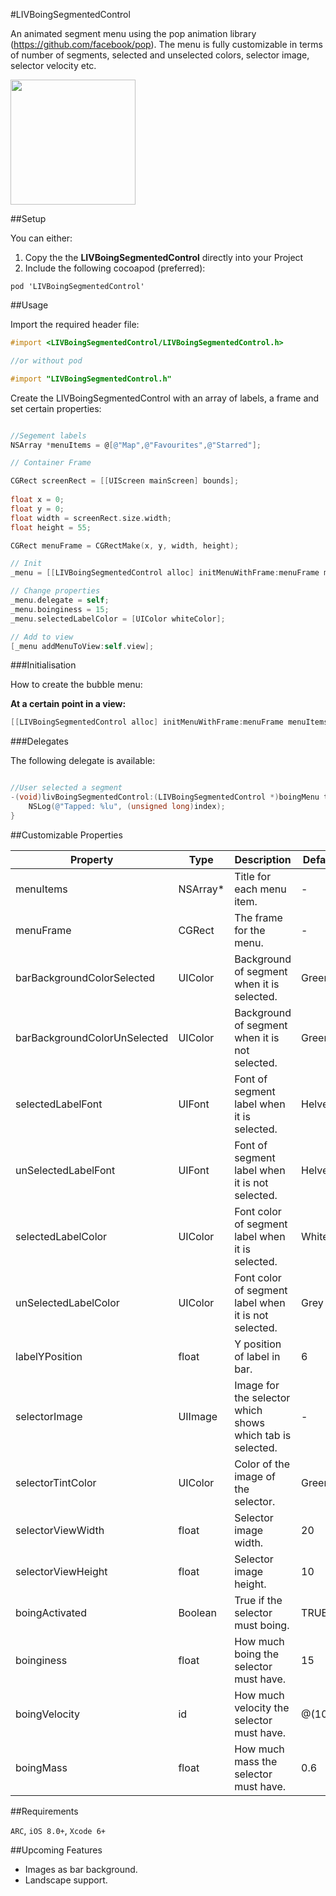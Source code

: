 #LIVBoingSegmentedControl


An animated segment menu using the pop animation library (https://github.com/facebook/pop). The menu is fully customizable in terms of number of segments, selected and unselected colors, selector image, selector velocity etc.

<img src="http://i.imgur.com/IxhgMBX.gif" width="200px;">

##Setup

You can either:

1. Copy the the **LIVBoingSegmentedControl** directly into your Project
2. Include the following cocoapod (preferred):

```
pod 'LIVBoingSegmentedControl'
```

##Usage

Import the required header file:

```objective-c
#import <LIVBoingSegmentedControl/LIVBoingSegmentedControl.h>

//or without pod

#import "LIVBoingSegmentedControl.h"
```

Create the LIVBoingSegmentedControl with an array of labels, a frame and set certain properties:

```objective-c

//Segement labels
NSArray *menuItems = @[@"Map",@"Favourites",@"Starred"];

// Container Frame

CGRect screenRect = [[UIScreen mainScreen] bounds];
    
float x = 0;
float y = 0;
float width = screenRect.size.width;
float height = 55;

CGRect menuFrame = CGRectMake(x, y, width, height);

// Init
_menu = [[LIVBoingSegmentedControl alloc] initMenuWithFrame:menuFrame menuItems:menuItems];

// Change properties
_menu.delegate = self;
_menu.boinginess = 15;
_menu.selectedLabelColor = [UIColor whiteColor];

// Add to view
[_menu addMenuToView:self.view];

```

###Initialisation

How to create the bubble menu:

**At a certain point in a view:**

```objective-c
[[LIVBoingSegmentedControl alloc] initMenuWithFrame:menuFrame menuItems:menuItems];
```

###Delegates

The following delegate is available:

```objective-c

//User selected a segment
-(void)livBoingSegmentedControl:(LIVBoingSegmentedControl *)boingMenu tappedSegmentWithIndex:(NSUInteger)index {
    NSLog(@"Tapped: %lu", (unsigned long)index);
}

```

##Customizable Properties

| Property                     | Type     | Description                                                   | Default Value |
|------------------------------|----------|---------------------------------------------------------------|---------------|
| menuItems                    | NSArray* | Title for each menu item.                                     | -             |
| menuFrame                    | CGRect   | The frame for the menu.                                       | -             |
| barBackgroundColorSelected   | UIColor  | Background of segment when it is selected.                    | Green         |
| barBackgroundColorUnSelected | UIColor  | Background of segment when it is not selected.                | Green         |
| selectedLabelFont            | UIFont   | Font of segment label when it is selected.                    | HelveticaNeue |
| unSelectedLabelFont          | UIFont   | Font of segment label when it is not selected.                | HelveticaNeue |
| selectedLabelColor           | UIColor  | Font color of segment label when it is selected.              | White         |
| unSelectedLabelColor         | UIColor  | Font color of segment label when it is not selected.          | Grey          |
| labelYPosition               | float    | Y position of label in bar.                                   | 6             |
| selectorImage                | UIImage  | Image for the selector which shows which tab is selected.     | -             |
| selectorTintColor            | UIColor  | Color of the image of the selector.                           | Green         |
| selectorViewWidth            | float    | Selector image width.                                         | 20            |
| selectorViewHeight           | float    | Selector image height.                                        | 10            |
| boingActivated               | Boolean  | True if the selector must boing.                              | TRUE          |
| boinginess                   | float    | How much boing the selector must have.                        | 15            |
| boingVelocity                | id       | How much velocity the selector must have.                     | @(1000)       |
| boingMass                    | float    | How much mass the selector must have.                         | 0.6           |

##Requirements

`ARC`, `iOS 8.0+`, `Xcode 6+`

##Upcoming Features

* Images as bar background.
* Landscape support.



